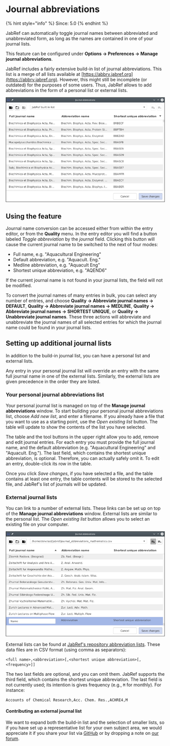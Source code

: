 # Journal abbreviations

{% hint style="info" %}
Since: 5.0
{% endhint %}

JabRef can automatically toggle journal names between abbreviated and unabbreviated form, as long as the names are contained in one of your journal lists.

This feature can be configured under **Options → Preferences → Manage journal abbreviations**.

JabRef includes a fairly extensive build-in list of journal abbreviations. This list is a merge of all lists available at [https://abbrv.jabref.org](https://abbrv.jabref.org). However, this might still be incomplete (or outdated) for the purposes of some users. Thus, JabRef allows to add abbreviations in the form of a personal list or external lists.

![General view](<../.gitbook/assets/JournalAbbreviations (6).png>)

## Using the feature

Journal name conversion can be accessed either from within the entry editor, or from the **Quality** menu. In the entry editor you will find a button labeled _Toggle abbreviation_ by the _journal_ field. Clicking this button will cause the current journal name to be switched to the next of four modes:

* Full name, e.g. "Aquacultural Engineering"
* Default abbreviation, e.g. "Aquacult. Eng."
* Medline abbreviation, e.g. "Aquacult Eng"
* Shortest unique abbreviation, e.g. "AQEND6"

If the current journal name is not found in your journal lists, the field will not be modified.

To convert the journal names of many entries in bulk, you can select any number of entries, and choose **Quality → Abbreviate journal names → DEFAULT**, **Quality → Abbreviate journal names → MEDLINE**, **Quality → Abbreviate journal names → SHORTEST UNIQUE**, or **Quality → Unabbreviate journal names**. These three actions will abbreviate and unabbreviate the journal names of all selected entries for which the journal name could be found in your journal lists.

## Setting up additional journal lists

In addition to the build-in journal list, you can have a personal list and external lists.

Any entry in your personal journal list will override an entry with the same full journal name in one of the external lists. Similarly, the external lists are given precedence in the order they are listed.

### Your personal journal abbreviations list

Your personal journal list is managed on top of the **Manage journal abbreviations** window. To start building your personal journal abbreviations list, choose _Add new list_, and enter a filename. If you already have a file that you want to use as a starting point, use the _Open existing list_ button. The table will update to show the contents of the list you have selected.

The table and the tool buttons in the upper right allow you to add, remove and edit journal entries. For each entry you must provide the full journal name, and the default abbreviation (e.g. "Aquacultural Engineering" and "Aquacult. Eng."). The last field, which contains the shortest unique abbreviation, is optional. Therefore, you can actually safely omit it. To edit an entry, double-click its row in the table.

Once you click _Save changes_, if you have selected a file, and the table contains at least one entry, the table contents will be stored to the selected file, and JabRef's list of journals will be updated.

### External journal lists

You can link to a number of external lists. These links can be set up on top of the **Manage journal abbreviations** window. External lists are similar to the personal list. The _Open existing list_ button allows you to select an existing file on your computer.

![External list](<../.gitbook/assets/JournalAbbreviations-ExternalList (2).png>)

External lists can be found at [JabRef's repository abbreviation lists](http://abbrv.jabref.org). These data files are in CSV format (using comma as separators):

```csv
<full name>,<abbreviation>[,<shortest unique abbreviation>[,<frequency>]]
```

The two last fields are optional, and you can omit them. JabRef supports the third field, which contains the shortest unique abbreviation. The last field is not currently used; its intention is gives frequency (e.g., `M` for monthly). For instance:

```csv
Accounts of Chemical Research,Acc. Chem. Res.,ACHRE4,M
```

#### Contributing an external journal list

We want to expand both the build-in list and the selection of smaller lists, so if you have set up a representative list for your own subject area, we would appreciate it if you share your list via [GitHub](https://github.com/JabRef/abbrv.jabref.org) or by dropping a note on [our forum](https://discourse.jabref.org/).
